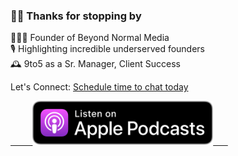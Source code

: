 ### 👋🏾 Thanks for stopping by

 🧙🏾‍♂️  Founder of Beyond Normal Media               <br>
 🎙️ Highlighting incredible underserved founders <br>
 🕰️  9to5 as a Sr. Manager, Client Success        <br>
 
Let's Connect: <a href="h[ttps://calendly.com/beyondnormalmedia](https://calendly.com/d/djp-v9k-5xv)">Schedule time to chat today</a>

<a href="https://podcasts.apple.com/us/podcast/beyond-normal/id1514971138">
         <img alt="Apple" src="https://github.com/TallData/TallData/blob/main/US_UK_Apple_Podcasts_Listen_Badge_RGB.svg"
         width=130" height="70">
      </a>

<!--
**TallData/TallData** is a ✨ _special_ ✨ repository because its `README.md` (this file) appears on your GitHub profile.

Here are some ideas to get you started:


- 🌱 I’m currently learning ...
- 👯 I’m looking to collaborate on ...
- 🤔 I’m looking for help with ...
- 💬 Ask me about ...
- 📫 How to reach me: ...
- 😄 Pronouns: ...
- ⚡ Fun fact: ...
-->
